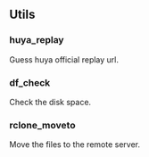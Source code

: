 ## Utils

### huya_replay

Guess huya official replay url.

### df_check

Check the disk space.

### rclone_moveto

Move the files to the remote server.
